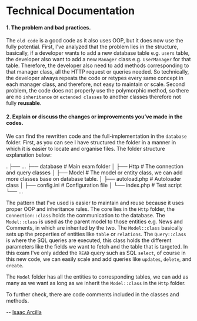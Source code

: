 # Technical Documentation

#### 1. The problem and bad practices.

The `old code` is a good code as it also uses OOP, but it does now use the fully potential.
First, I've analyzed that the problem lies in the structure, basically, if a developer wants to add
a new database table e.g. `users` table, the developer also want to add a new `Manager` class e.g. `UserManager`
for that table. Therefore, the developer also need to add methods corresponding to that manager class, all the HTTP
request or
queries needed. So technically, the developer always repeats the code or retypes every same concept in each manager
class,
and therefore, not easy to maintain or scale. Second problem, the code does not properly use the polymorphic method, so
there are no `inheritance` or `extended classes` to another classes therefore not fully **reusable**.

#### 2. Explain or discuss the changes or improvements you’ve made in the codes.

We can find the rewritten code and the full-implementation in the `database` folder.
First, as you can see I have structured the folder in a manner in which it is easier to locate and organise files.
The folder structure explanation below:

.
├── ...
├── database # Main exam folder
│ ├── Http # The connection and query classes
│ ├── Model # The model or entity class, we can add more classes base on database table.
│ ├── autoload.php # Autoloader class
│ ├── config.ini # Configuration file
│ └── index.php # Test script
└── ...

The pattern that I've used is easier to maintain and reuse because it uses proper
OOP and inheritance rules. The core lies in the `Http` folder, the `Connection::class`
holds the communication to the database. The `Model::class` is used as the parent model to
those entities e.g. News and Comments, in which are inherited by the two. The `Model::class`
basically sets up the properties of entities like `table` or `relations`. The `Query::class` is where the
SQL queries are executed, this class holds the different parameters like the fields we want to fetch and the table that
is targeted. In this exam I've only added the `READ` query such as SQL `select`, of course in this new code,
we can easily scale and add queries like `updates`, `delete`, and `create`.

The `Model` folder has all the entities to corresponding tables, we can add as many as we want as long as we inherit the
`Model::class` in the `Http` folder.

To further check, there are code comments included in the classes and methods.

-- [Isaac Arcilla](https://isaacdarcilla.framer.website)